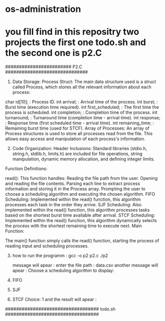 # os-administration

# you fill find in this repositry two projects the first one todo.sh and the second one is p2.C 

######################## P2.C ############################## 

1. Data Storage:
Process Struct: The main data structure used is a struct called Process, which stores all the relevant information about each process:

char id[10]; : Process ID.
int arrival; : Arrival time of the process.
int burst; : Burst time (execution time required).
int first_scheduled; : The first time the process is scheduled.
int completion; : Completion time of the process.
int turnaround; : Turnaround time (completion time - arrival time).
int response; : Response time (first scheduled time - arrival time).
int remaining_time; : Remaining burst time (used for STCF).
Array of Processes: An array of Process structures is used to store all processes read from the file. This allows easy access and manipulation of each process's information.

2. Code Organization:
Header Inclusions: Standard libraries (stdio.h, string.h, stdlib.h, limits.h) are included for file operations, string manipulation, dynamic memory allocation, and defining integer limits.

Function Definitions:

read(): This function handles:
Reading the file path from the user.
Opening and reading the file contents.
Parsing each line to extract process information and storing it in the Process array.
Prompting the user to choose a scheduling algorithm and executing the chosen algorithm.
FIFO Scheduling: Implemented within the read() function, this algorithm processes each task in the order they arrive.
SJF Scheduling: Also implemented within the read() function, this algorithm processes tasks based on the shortest burst time available after arrival.
STCF Scheduling: Implemented within the read() function, this algorithm dynamically selects the process with the shortest remaining time to execute next.
Main Function:

The main() function simply calls the read() function, starting the process of reading input and scheduling processes.





3. how to run the programm :
   gcc -o p2 p2.c
   ./p2

   message will apear : enter the file path : data.csv
   another message will apear : Choose a scheduling algorithm to display:
1. FIFO
2. SJF
3. STCF
Choice: 1
and the result will apear :


################################## todo.sh ##################################





